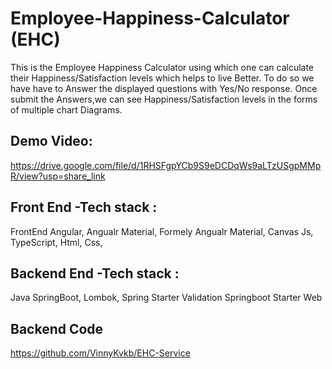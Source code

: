 # Employee-Happiness-Calculator (EHC)
This is the Employee Happiness Calculator using which one can calculate their  Happiness/Satisfaction levels which helps to live Better. To do so we have have to Answer the displayed questions with Yes/No response. Once submit the Answers,we can see Happiness/Satisfaction  levels in the forms  of multiple chart Diagrams.

Demo Video:
-----------
https://drive.google.com/file/d/1RHSFgpYCb9S9eDCDqWs9aLTzUSgpMMpR/view?usp=share_link


Front End -Tech stack :
-------------
FrontEnd
Angular,
Angualr Material,
Formely Angualr Material,
Canvas Js,
TypeScript,
Html,
Css,

Backend End -Tech stack :
--------------------
Java
SpringBoot,
Lombok,
Spring Starter Validation
Springboot Starter Web


Backend Code
-------------------
https://github.com/VinnyKvkb/EHC-Service
